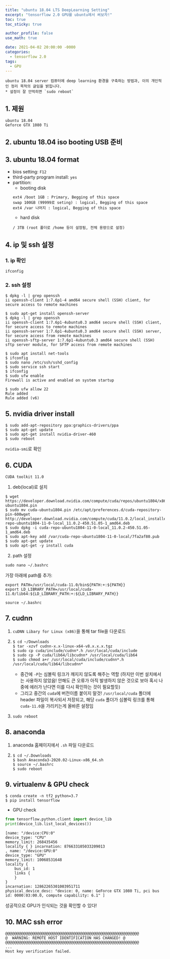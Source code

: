 ```yaml
---
title: "ubuntu 18.04 LTS DeepLearning Setting"
excerpt: "tensorflow 2.0 GPU를 ubuntu에서 써보자!"
toc: true
toc_sticky: true

author_profile: false
use_math: true

date: 2021-04-02 20:00:00 -0000
categories: 
  - tensorflow 2.0
tags:
  - GPU
---
```


	ubuntu 18.04 server 컴퓨터에 deep learning 환경을 구축하는 방법과, 이의 개인적인 정리 목적의 글임을 밝힙니다.
	* 설정이 잘 안먹히면 `sudo reboot`

## 1. 제원

```
ubuntu 18.04 
Geforce GTX 1080 Ti
```

## 2. ubuntu 18.04 iso booting USB 준비

## 3. ubuntu 18.04 format

- bios setting: `F12`
- third-party program install: `yes`
- partition:
	- booting disk
	```
	ext4 /boot 1GB : Primary, Begging of this space
	swap 100GB (99999로 seting) : logical, Begging of this space
	ext4 /var 나머지 : logical, Begging of this space
	```
	- hard disk
	```
	/ 3TB (root 폴더로 /home 등이 설정됨, 전체 용량으로 설정)
	```

## 4. ip 및 ssh 설정

### 1. ip 확인

`ifconfig`

### 2. ssh 설정

```
$ dpkg -l | grep openssh
ii openssh-client 1:7.6p1-4 amd64 secure shell (SSH) client, for secure access to remote machines

$ sudo apt-get install openssh-server
$ dpkg -l | grep openssh
ii openssh-client 1:7.6p1-4ubuntu0.3 amd64 secure shell (SSH) client, for secure access to remote machines
ii openssh-server 1:7.6p1-4ubuntu0.3 amd64 secure shell (SSH) server, for secure access from remote machines
ii openssh-sftp-server 1:7.6p1-4ubuntu0.3 amd64 secure shell (SSH) sftp server module, for SFTP access from remote machines

$ sudo apt install net-tools
$ ifconfig
$ sudo nano /etc/ssh/sshd_config
$ sudo service ssh start
$ ifconfig
$ sudo ufw enable
Firewall is active and enabled on system startup

$ sudo ufw allow 22
Rule added
Rule added (v6)
```

## 5. nvidia driver install

```
$ sudo add-apt-repository ppa:graphics-drivers/ppa
$ sudo apt-get update
$ sudo apt-get install nvidia-driver-460
$ sudo reboot
```
`nvidia-smi`로 확인

## 6. CUDA

```
CUDA toolkit 11.0 
```

1. deb(local)로 설치
```
$ wget https://developer.download.nvidia.com/compute/cuda/repos/ubuntu1804/x86_64/cuda-ubuntu1804.pin
$ sudo mv cuda-ubuntu1804.pin /etc/apt/preferences.d/cuda-repository-pin-600wget http://developer.download.nvidia.com/compute/cuda/11.0.2/local_installers/cuda-repo-ubuntu1804-11-0-local_11.0.2-450.51.05-1_amd64.deb
$ sudo dpkg -i cuda-repo-ubuntu1804-11-0-local_11.0.2-450.51.05-1_amd64.deb
$ sudo apt-key add /var/cuda-repo-ubuntu1804-11-0-local/7fa2af80.pub
$ sudo apt-get update
$ sudo apt-get -y install cuda
```

2. path 설정
```
sudo nano ~/.bashrc
```
가장 아래에 path를 추가:
```
export PATH=/usr/local/cuda-11.0/bin${PATH:+:${PATH}}
export LD_LIBRARY_PATH=/usr/local/cuda-11.0/lib64:${LD_LIBRARY_PATH:+:${LD_LIBRARY_PATH}}
```

```
source ~/.bashrc
```

## 7. cudnn

1. `cuDNN Libary for Linux (x86)`을 통해 tar file을 다운로드
2.
	```
	$ cd ~/Downloads
	$ tar -xzvf cudnn-x.x-linux-x64-v8.x.x.x.tgz
	$ sudo cp cuda/include/cudnn*.h /usr/local/cuda/include 
    $ sudo cp -P cuda/lib64/libcudnn* /usr/local/cuda/lib64 
    $ sudo chmod a+r /usr/local/cuda/include/cudnn*.h /usr/local/cuda/lib64/libcudnn*
	``` 
	- 중간에 `-P`는 심볼릭 링크가 깨지지 않도록 해주는 역할 (하지만 이번 설치에서는 사용하지 않았음! 안해도 큰 오류가 아직 발생하지 않은 것으로 보아 혹시 나중에 에러가 난다면 이를 다시 확인하는 것이 필요할듯)
	- 그리고 중간의 `cuda`에 버전이름 붙이지 말것! `/usr/local/cuda` 폴더에 header 파일이 복사되서 저장되고, 해당 `cuda` 폴더가 심볼릭 링크를 통해 `cuda-11.0`을 가리키는게 올바른 설정임

3. `sudo reboot`

## 8. anaconda 

1. anaconda 홈페이지에서 `.sh` 파일 다운로드
2. 
	```
	$ cd ~/.Downloads
	$ bash Anaconda3-2020.02-Linux-x86_64.sh
	$ source ~/.bashrc
	$ sudo reboot
	```

## 9. virtualenv & GPU check

```
$ conda create -n tf2 python=3.7
$ pip install tensorflow
```

- GPU check

```python
from tensorflow.python.client import device_lib
print(device_lib.list_local_devices())
```
```
[name: "/device:CPU:0" 
device_type: "CPU" 
memory_limit: 268435456 
locality { } incarnation: 876633105033209013 
, name: "/device:GPU:0" 
device_type: "GPU" 
memory_limit: 10068531648 
locality { 
	bus_id: 1 
	links { 
	} 
} 
incarnation: 12862265301003951711 
physical_device_desc: "device: 0, name: GeForce GTX 1080 Ti, pci bus id: 0000:03:00.0, compute capability: 6.1" ]
```
성공적으로 GPU가 인식되는 것을 확인할 수 있다!


## 10. MAC ssh error

```
@@@@@@@@@@@@@@@@@@@@@@@@@@@@@@@@@@@@@@@@@@@@@@@@@@@@@@@@@@@
@  WARNING: REMOTE HOST IDENTIFICATION HAS CHANGED! @
@@@@@@@@@@@@@@@@@@@@@@@@@@@@@@@@@@@@@@@@@@@@@@@@@@@@@@@@@@@
...
Host key verification failed.
```


<!--stackedit_data:
eyJoaXN0b3J5IjpbLTcyODU3NzcxOCwxOTI1OTI3NDc4XX0=
-->